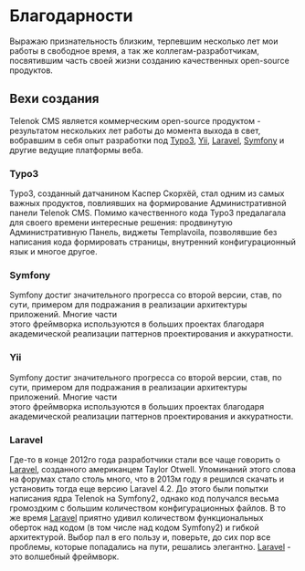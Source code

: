 # Благодарности

Выражаю признательность близким, терпевшим несколько лет мои работы
в свободное время, а так же коллегам-разработчикам, посвятившим часть своей жизни 
созданию качественных open-source продуктов.

## Вехи создания

Telenok CMS является коммерческим open-source продуктом - результатом нескольких лет работы до момента выхода в свет, вобравшим в себя опыт 
разработки под [Typo3](https://typo3.org/), [Yii](http://www.yiiframework.com/), 
[Laravel](https://laravel.com/), [Symfony](http://symfony.com/) и другие ведущие платформы веба.

### Typo3

Typo3, созданный датчанином Каспер Скорхёй, стал одним из самых важных продуктов, повлиявших 
на формирование Административной панели Telenok CMS. Помимо качественного кода Typo3 предалагала для своего времени интересные решения:
продвинутую Административную Панель, виджеты Templavoila, позволявшие без написания кода формировать страницы, 
внутренний конфигурационный язык и многое другое.

### Symfony

Symfony достиг значительного прогресса со второй версии, став, по сути, примером для подражания в реализации архитектуры приложений. Многие части  
этого фреймворка используются в больших проектах благодаря академической реализации паттернов проектирования и аккуратности.

### Yii

Symfony достиг значительного прогресса со второй версии, став, по сути, примером для подражания в реализации архитектуры приложений. Многие части  
этого фреймворка используются в больших проектах благодаря академической реализации паттернов проектирования и аккуратности.

### Laravel

Где-то в конце 2012го года разработчики стали все чаще говорить о [Laravel](https://laravel.com/), созданного американцем Taylor Otwell.
Упоминаний этого слова на форумах стало столь много, что в 2013м году я решился скачать и установить
тогда еще версию Laravel 4.2. До этого были попытки написания ядра Telenok на Symfony2, однако 
код получался весьма громоздким с большим количеством конфигурационных файлов. В то же время [Laravel](https://laravel.com/)
приятно удивил количеством функциональных оберток над кодом (в том числе над кодом Symfony2) и гибкой архитектурой. Выбор пал в его пользу и, 
поверьте, до сих пор все проблемы, которые попадались на пути, решались элегантно. [Laravel](https://laravel.com/) - это волшебный фреймворк.